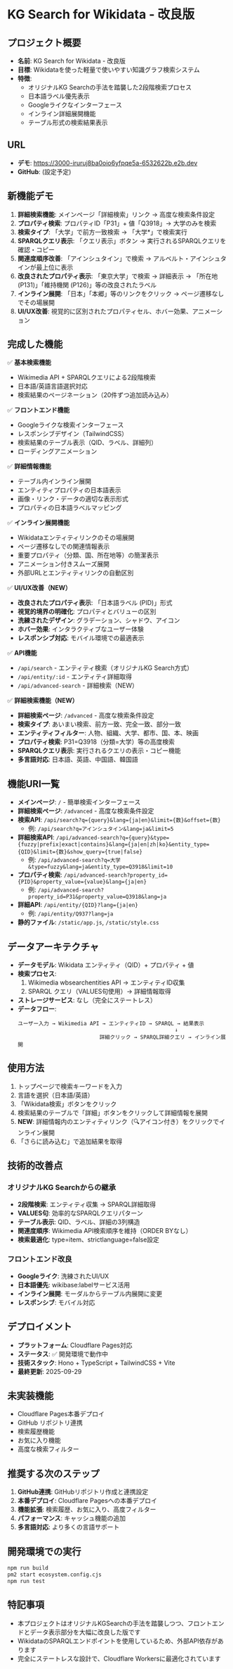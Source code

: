 # KG Search for Wikidata - 改良版

## プロジェクト概要
- **名前**: KG Search for Wikidata - 改良版
- **目標**: Wikidataを使った軽量で使いやすい知識グラフ検索システム
- **特徴**: 
  - オリジナルKG Searchの手法を踏襲した2段階検索プロセス
  - 日本語ラベル優先表示
  - Googleライクなインターフェース
  - インライン詳細展開機能
  - テーブル形式の検索結果表示

## URL
- **デモ**: https://3000-iruruj8ba0oio6yfpqe5a-6532622b.e2b.dev
- **GitHub**: (設定予定)

## 新機能デモ
1. **詳細検索機能**: メインページ「詳細検索」リンク → 高度な検索条件設定
2. **プロパティ検索**: プロパティID「P31」+ 値「Q3918」→ 大学のみを検索
3. **検索タイプ**: 「大学」で前方一致検索 → 「大学*」で検索実行
4. **SPARQLクエリ表示**: 「クエリ表示」ボタン → 実行されるSPARQLクエリを確認・コピー
5. **関連度順序改善**: 「アインシュタイン」で検索 → アルベルト・アインシュタインが最上位に表示
6. **改良されたプロパティ表示**: 「東京大学」で検索 → 詳細表示 → 「所在地 (P131)」「維持機関 (P126)」等の改良されたラベル
7. **インライン展開**: 「日本」「本郷」等のリンクをクリック → ページ遷移なしでその場展開  
8. **UI/UX改善**: 視覚的に区別されたプロパティセル、ホバー効果、アニメーション

## 完成した機能
✅ **基本検索機能**
- Wikimedia API + SPARQLクエリによる2段階検索
- 日本語/英語言語選択対応
- 検索結果のページネーション（20件ずつ追加読み込み）

✅ **フロントエンド機能**  
- Googleライクな検索インターフェース
- レスポンシブデザイン（TailwindCSS）
- 検索結果のテーブル表示（QID、ラベル、詳細列）
- ローディングアニメーション

✅ **詳細情報機能**
- テーブル内インライン展開
- エンティティプロパティの日本語表示
- 画像・リンク・データの適切な表示形式
- プロパティの日本語ラベルマッピング

✅ **インライン展開機能**
- Wikidataエンティティリンクのその場展開
- ページ遷移なしでの関連情報表示
- 重要プロパティ（分類、国、所在地等）の簡潔表示
- アニメーション付きスムーズ展開
- 外部URLとエンティティリンクの自動区別

✅ **UI/UX改善（NEW）**
- **改良されたプロパティ表示**: 「日本語ラベル (PID)」形式
- **視覚的境界の明確化**: プロパティとバリューの区別
- **洗練されたデザイン**: グラデーション、シャドウ、アイコン
- **ホバー効果**: インタラクティブなユーザー体験
- **レスポンシブ対応**: モバイル環境での最適表示

✅ **API機能**
- `/api/search` - エンティティ検索（オリジナルKG Search方式）
- `/api/entity/:id` - エンティティ詳細取得
- `/api/advanced-search` - 詳細検索（NEW）

✅ **詳細検索機能（NEW）**
- **詳細検索ページ**: `/advanced` - 高度な検索条件設定
- **検索タイプ**: あいまい検索、前方一致、完全一致、部分一致
- **エンティティフィルター**: 人物、組織、大学、都市、国、本、映画
- **プロパティ検索**: P31=Q3918（分類=大学）等の高度検索
- **SPARQLクエリ表示**: 実行されるクエリの表示・コピー機能
- **多言語対応**: 日本語、英語、中国語、韓国語

## 機能URI一覧
- **メインページ**: `/` - 簡単検索インターフェース
- **詳細検索ページ**: `/advanced` - 高度な検索条件設定
- **検索API**: `/api/search?q={query}&lang={ja|en}&limit={数}&offset={数}`
  - 例: `/api/search?q=アインシュタイン&lang=ja&limit=5`
- **詳細検索API**: `/api/advanced-search?q={query}&type={fuzzy|prefix|exact|contains}&lang={ja|en|zh|ko}&entity_type={QID}&limit={数}&show_query={true|false}`
  - 例: `/api/advanced-search?q=大学&type=fuzzy&lang=ja&entity_type=Q3918&limit=10`
- **プロパティ検索**: `/api/advanced-search?property_id={PID}&property_value={value}&lang={ja|en}`
  - 例: `/api/advanced-search?property_id=P31&property_value=Q3918&lang=ja`
- **詳細API**: `/api/entity/{QID}?lang={ja|en}`
  - 例: `/api/entity/Q937?lang=ja`
- **静的ファイル**: `/static/app.js`, `/static/style.css`

## データアーキテクチャ
- **データモデル**: Wikidata エンティティ（QID）+ プロパティ + 値
- **検索プロセス**: 
  1. Wikimedia wbsearchentities API → エンティティID収集
  2. SPARQL クエリ（VALUES句使用）→ 詳細情報取得
- **ストレージサービス**: なし（完全にステートレス）
- **データフロー**: 
  ```
  ユーザー入力 → Wikimedia API → エンティティID → SPARQL → 結果表示
                                                    ↓
                            詳細クリック → SPARQL詳細クエリ → インライン展開
  ```

## 使用方法
1. トップページで検索キーワードを入力
2. 言語を選択（日本語/英語）
3. 「Wikidata検索」ボタンをクリック
4. 検索結果のテーブルで「詳細」ボタンをクリックして詳細情報を展開
5. **NEW**: 詳細情報内のエンティティリンク（🔍アイコン付き）をクリックでインライン展開
6. 「さらに読み込む」で追加結果を取得

## 技術的改善点
### オリジナルKG Searchからの継承
- **2段階検索**: エンティティ収集 → SPARQL詳細取得
- **VALUES句**: 効率的なSPARQLクエリパターン  
- **テーブル表示**: QID、ラベル、詳細の3列構造
- **関連度順序**: Wikimedia API検索順序を維持（ORDER BYなし）
- **検索最適化**: type=item、strictlanguage=false設定

### フロントエンド改良
- **Googleライク**: 洗練されたUI/UX
- **日本語優先**: wikibase:labelサービス活用
- **インライン展開**: モーダルからテーブル内展開に変更
- **レスポンシブ**: モバイル対応

## デプロイメント
- **プラットフォーム**: Cloudflare Pages対応
- **ステータス**: ✅ 開発環境で動作中
- **技術スタック**: Hono + TypeScript + TailwindCSS + Vite
- **最終更新**: 2025-09-29

## 未実装機能
- Cloudflare Pages本番デプロイ
- GitHub リポジトリ連携
- 検索履歴機能
- お気に入り機能
- 高度な検索フィルター

## 推奨する次のステップ
1. **GitHub連携**: GitHubリポジトリ作成と連携設定
2. **本番デプロイ**: Cloudflare Pagesへの本番デプロイ
3. **機能拡張**: 検索履歴、お気に入り、高度フィルター
4. **パフォーマンス**: キャッシュ機能の追加
5. **多言語対応**: より多くの言語サポート

## 開発環境での実行
```bash
npm run build
pm2 start ecosystem.config.cjs
npm run test
```

## 特記事項
- 本プロジェクトはオリジナルKGSearchの手法を踏襲しつつ、フロントエンドとデータ表示部分を大幅に改良した版です
- WikidataのSPARQLエンドポイントを使用しているため、外部API依存があります
- 完全にステートレスな設計で、Cloudflare Workersに最適化されています